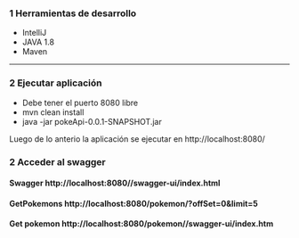 ### 1 Herramientas de desarrollo

* IntelliJ 
* JAVA 1.8
* Maven
*******

### 2 Ejecutar aplicación

- Debe tener el puerto 8080 libre
- mvn clean install
- java -jar pokeApi-0.0.1-SNAPSHOT.jar

Luego de lo anterio la aplicación se ejecutar en http://localhost:8080/

### 2 Acceder al swagger
#### Swagger http://localhost:8080//swagger-ui/index.html
#### GetPokemons  http://localhost:8080/pokemon/?offSet=0&limit=5
#### Get pokemon http://localhost:8080/pokemon//swagger-ui/index.htm